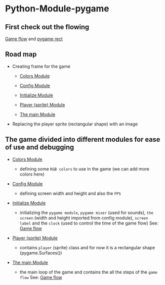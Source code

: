 # Python-Module-pygame

## First check out the flowing

[Game flow](flow.md) and [pygame rect](rect_pygame.md)

## Road map

- Creating frame for the game

  - [Colors Module](colors.py)

  - [Config Module](config.py)

  - [Initialize Module](init.py)

  - [Player (sprite) Module](Player.py)

  - [The main Module](main.py)

- Replacing the player sprite (rectangular shape) with an image

## The game divided into different modules for ease of use and debugging

- [Colors Module](colors.py)
  - defining some `RGB colors` to use in the game (we can add more colors here)

- [Config Module](config.py)
  - defining screen width and height and also the `FPS`

- [Initialize Module](init.py)
  - initializing the `pygame module`, `pygame mixer` (used for sounds), `the screen` (width and height imported from config module), `screen label` and the `clock` (used to control the time of the game flow) See: [Game flow](flow.md)

- [Player (sprite) Module](Player.py)
  - contains `player` (sprite) class and for now it is a rectangular shape (pygame.Surfaces())

- [The main Module](main.py)
  - the main loop of the game and contains the all the steps of the `game flow` See: [Game flow](flow.md)
